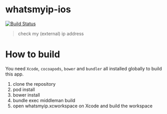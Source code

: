 # whatsmyip-ios

[![Build Status](https://travis-ci.org/app-kt3k-com/whatsmyip-ios.svg?branch=master)](https://travis-ci.org/app-kt3k-com/whatsmyip-ios)

> check my (external) ip address

# How to build

You need `Xcode`, `cocoapods`, `bower` and `bundler` all installed globally to build this app.

1. clone the repository
1. pod install
1. bower install
1. bundle exec middleman build
1. open whatsmyip.xcworkspace on Xcode and build the workspace
